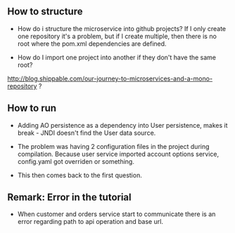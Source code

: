 ## How to structure

- How do i structure the microservice into github projects? If I only create one repository it's a problem, but if I create multiple, then there is no root where the pom.xml dependencies are defined.

- How do I import one project into another if they don't have the same root?

http://blog.shippable.com/our-journey-to-microservices-and-a-mono-repository ?

## How to run

- Adding AO persistence as a dependency into User persistence, makes it break - JNDI doesn't find the User data source.

- The problem was having 2 configuration files in the project during compilation. Because user service imported account options service, config.yaml got overriden or something.

- This then comes back to the first question.

## Remark: Error in the tutorial

- When customer and orders service start to communicate there is an error regarding path to api operation and base url.

